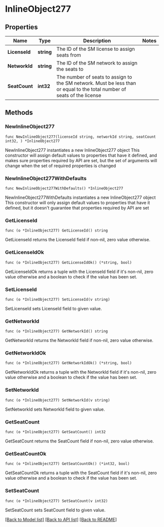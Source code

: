 # InlineObject277

## Properties

Name | Type | Description | Notes
------------ | ------------- | ------------- | -------------
**LicenseId** | **string** | The ID of the SM license to assign seats from | 
**NetworkId** | **string** | The ID of the SM network to assign the seats to | 
**SeatCount** | **int32** | The number of seats to assign to the SM network. Must be less than or equal to the total number of seats of the license | 

## Methods

### NewInlineObject277

`func NewInlineObject277(licenseId string, networkId string, seatCount int32, ) *InlineObject277`

NewInlineObject277 instantiates a new InlineObject277 object
This constructor will assign default values to properties that have it defined,
and makes sure properties required by API are set, but the set of arguments
will change when the set of required properties is changed

### NewInlineObject277WithDefaults

`func NewInlineObject277WithDefaults() *InlineObject277`

NewInlineObject277WithDefaults instantiates a new InlineObject277 object
This constructor will only assign default values to properties that have it defined,
but it doesn't guarantee that properties required by API are set

### GetLicenseId

`func (o *InlineObject277) GetLicenseId() string`

GetLicenseId returns the LicenseId field if non-nil, zero value otherwise.

### GetLicenseIdOk

`func (o *InlineObject277) GetLicenseIdOk() (*string, bool)`

GetLicenseIdOk returns a tuple with the LicenseId field if it's non-nil, zero value otherwise
and a boolean to check if the value has been set.

### SetLicenseId

`func (o *InlineObject277) SetLicenseId(v string)`

SetLicenseId sets LicenseId field to given value.


### GetNetworkId

`func (o *InlineObject277) GetNetworkId() string`

GetNetworkId returns the NetworkId field if non-nil, zero value otherwise.

### GetNetworkIdOk

`func (o *InlineObject277) GetNetworkIdOk() (*string, bool)`

GetNetworkIdOk returns a tuple with the NetworkId field if it's non-nil, zero value otherwise
and a boolean to check if the value has been set.

### SetNetworkId

`func (o *InlineObject277) SetNetworkId(v string)`

SetNetworkId sets NetworkId field to given value.


### GetSeatCount

`func (o *InlineObject277) GetSeatCount() int32`

GetSeatCount returns the SeatCount field if non-nil, zero value otherwise.

### GetSeatCountOk

`func (o *InlineObject277) GetSeatCountOk() (*int32, bool)`

GetSeatCountOk returns a tuple with the SeatCount field if it's non-nil, zero value otherwise
and a boolean to check if the value has been set.

### SetSeatCount

`func (o *InlineObject277) SetSeatCount(v int32)`

SetSeatCount sets SeatCount field to given value.



[[Back to Model list]](../README.md#documentation-for-models) [[Back to API list]](../README.md#documentation-for-api-endpoints) [[Back to README]](../README.md)


